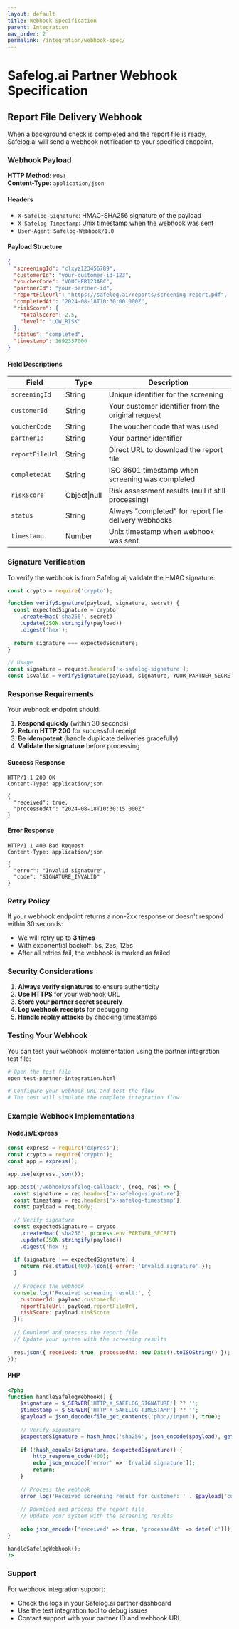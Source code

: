 ```yaml
---
layout: default
title: Webhook Specification
parent: Integration
nav_order: 2
permalink: /integration/webhook-spec/
---
```


# Safelog.ai Partner Webhook Specification

## Report File Delivery Webhook

When a background check is completed and the report file is ready, Safelog.ai will send a webhook notification to your specified endpoint.

### Webhook Payload

**HTTP Method:** `POST`  
**Content-Type:** `application/json`

#### Headers

- `X-Safelog-Signature`: HMAC-SHA256 signature of the payload
- `X-Safelog-Timestamp`: Unix timestamp when the webhook was sent
- `User-Agent`: `Safelog-Webhook/1.0`

#### Payload Structure

```json
{
  "screeningId": "clxyz123456789",
  "customerId": "your-customer-id-123", 
  "voucherCode": "VOUCHER123ABC",
  "partnerId": "your-partner-id",
  "reportFileUrl": "https://safelog.ai/reports/screening-report.pdf",
  "completedAt": "2024-08-18T10:30:00.000Z",
  "riskScore": {
    "totalScore": 2.5,
    "level": "LOW_RISK"
  },
  "status": "completed",
  "timestamp": 1692357000
}
```

#### Field Descriptions

| Field | Type | Description |
|-------|------|-------------|
| `screeningId` | String | Unique identifier for the screening |
| `customerId` | String | Your customer identifier from the original request |
| `voucherCode` | String | The voucher code that was used |
| `partnerId` | String | Your partner identifier |
| `reportFileUrl` | String | Direct URL to download the report file |
| `completedAt` | String | ISO 8601 timestamp when screening was completed |
| `riskScore` | Object\|null | Risk assessment results (null if still processing) |
| `status` | String | Always "completed" for report file delivery webhooks |
| `timestamp` | Number | Unix timestamp when webhook was sent |

### Signature Verification

To verify the webhook is from Safelog.ai, validate the HMAC signature:

```javascript
const crypto = require('crypto');

function verifySignature(payload, signature, secret) {
  const expectedSignature = crypto
    .createHmac('sha256', secret)
    .update(JSON.stringify(payload))
    .digest('hex');
  
  return signature === expectedSignature;
}

// Usage
const signature = request.headers['x-safelog-signature'];
const isValid = verifySignature(payload, signature, YOUR_PARTNER_SECRET);
```

### Response Requirements

Your webhook endpoint should:

1. **Respond quickly** (within 30 seconds)
2. **Return HTTP 200** for successful receipt
3. **Be idempotent** (handle duplicate deliveries gracefully)
4. **Validate the signature** before processing

#### Success Response

```http
HTTP/1.1 200 OK
Content-Type: application/json

{
  "received": true,
  "processedAt": "2024-08-18T10:30:15.000Z"
}
```

#### Error Response

```http
HTTP/1.1 400 Bad Request
Content-Type: application/json

{
  "error": "Invalid signature",
  "code": "SIGNATURE_INVALID"
}
```

### Retry Policy

If your webhook endpoint returns a non-2xx response or doesn't respond within 30 seconds:

- We will retry up to **3 times**
- With exponential backoff: 5s, 25s, 125s
- After all retries fail, the webhook is marked as failed

### Security Considerations

1. **Always verify signatures** to ensure authenticity
2. **Use HTTPS** for your webhook URL
3. **Store your partner secret securely**
4. **Log webhook receipts** for debugging
5. **Handle replay attacks** by checking timestamps

### Testing Your Webhook

You can test your webhook implementation using the partner integration test file:

```bash
# Open the test file
open test-partner-integration.html

# Configure your webhook URL and test the flow
# The test will simulate the complete integration flow
```

### Example Webhook Implementations

#### Node.js/Express

```javascript
const express = require('express');
const crypto = require('crypto');
const app = express();

app.use(express.json());

app.post('/webhook/safelog-callback', (req, res) => {
  const signature = req.headers['x-safelog-signature'];
  const timestamp = req.headers['x-safelog-timestamp'];
  const payload = req.body;
  
  // Verify signature
  const expectedSignature = crypto
    .createHmac('sha256', process.env.PARTNER_SECRET)
    .update(JSON.stringify(payload))
    .digest('hex');
  
  if (signature !== expectedSignature) {
    return res.status(400).json({ error: 'Invalid signature' });
  }
  
  // Process the webhook
  console.log('Received screening result:', {
    customerId: payload.customerId,
    reportFileUrl: payload.reportFileUrl,
    riskScore: payload.riskScore
  });
  
  // Download and process the report file
  // Update your system with the screening results
  
  res.json({ received: true, processedAt: new Date().toISOString() });
});
```

#### PHP

```php
<?php
function handleSafelogWebhook() {
    $signature = $_SERVER['HTTP_X_SAFELOG_SIGNATURE'] ?? '';
    $timestamp = $_SERVER['HTTP_X_SAFELOG_TIMESTAMP'] ?? '';
    $payload = json_decode(file_get_contents('php://input'), true);
    
    // Verify signature
    $expectedSignature = hash_hmac('sha256', json_encode($payload), getenv('PARTNER_SECRET'));
    
    if (!hash_equals($signature, $expectedSignature)) {
        http_response_code(400);
        echo json_encode(['error' => 'Invalid signature']);
        return;
    }
    
    // Process the webhook
    error_log('Received screening result for customer: ' . $payload['customerId']);
    
    // Download and process the report file
    // Update your system with the screening results
    
    echo json_encode(['received' => true, 'processedAt' => date('c')]);
}

handleSafelogWebhook();
?>
```

### Support

For webhook integration support:
- Check the logs in your Safelog.ai partner dashboard
- Use the test integration tool to debug issues
- Contact support with your partner ID and webhook URL